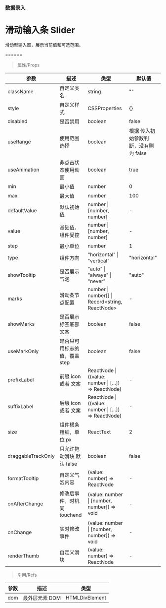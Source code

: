 ### 数据录入

# 滑动输入条 Slider

滑动型输入器，展示当前值和可选范围。

======

> 属性/Props

|参数|描述|类型|默认值|
|----------|-------------|------|------|
|className|自定义类名|string|""|
|style|自定义样式|CSSProperties|{}|
|disabled|是否禁用|boolean|false|
|useRange|使用范围选择|boolean|根据 传入初始参数判断，没有则为 false|
|useAnimation|非点击状态使用动画|boolean|true|
|min|最小值|number|0|
|max|最大值|number|100|
|defaultValue|默认初始值|number \| \[number, number\]|-|
|value|基础值，组件受控|number \| \[number, number\]|-|
|step|最小单位|number|1|
|type|组件方向|"horizontal" \| "vertical"|"horizontal"|
|showTooltip|是否展示气泡|"auto" \| "always" \| "never"|"auto"|
|marks|滑动条节点配置|number \| number\[\] \| Record\<string, ReactNode\>|-|
|showMarks|是否展示标签底部文案|boolean|false|
|useMarkOnly|是否只可用标志的值，覆盖 step|boolean|false|
|prefixLabel|前缀 icon 或者 文案|ReactNode \| ((value: number \| \[\.\.\.\]) =\> ReactNode)|-|
|suffixLabel|后缀 icon 或者 文案|ReactNode \| ((value: number \| \[\.\.\.\]) =\> ReactNode)|-|
|size|组件横条粗细，单位 px|ReactText|2|
|draggableTrackOnly|只允许拖动滑块 默认 false|boolean|false|
|formatTooltip|自定义气泡内容|(value: number) =\> ReactNode|-|
|onAfterChange|修改后事件，时机同 touchend|(value: number \| \[number, number\]) =\> void|-|
|onChange|实时修改事件|(value: number \| \[number, number\]) =\> void|-|
|renderThumb|自定义滑块|(value: number) =\> ReactNode|-|

> 引用/Refs

|参数|描述|类型|
|----------|-------------|------|
|dom|最外层元素 DOM|HTMLDivElement|
